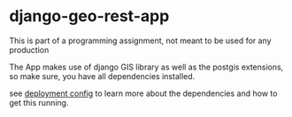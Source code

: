 # django-geo-rest-app
This is part of a programming assignment, not meant to be used for any production

The App makes use of django GIS library as well as the postgis extensions, so make sure, you have all dependencies installed.

see [deployment config](app/.ebextensions/django.config) to learn more about the dependencies and how to get this running.